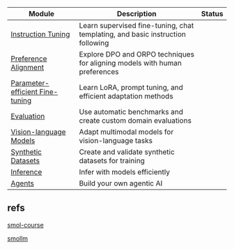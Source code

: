 | Module | Description | Status |
|--------|-------------|---------|
| [Instruction Tuning](./1_instruction_tuning) | Learn supervised fine-tuning, chat templating, and basic instruction following |  |
| [Preference Alignment](./2_preference_alignment) | Explore DPO and ORPO techniques for aligning models with human preferences | |
| [Parameter-efficient Fine-tuning](./3_parameter_efficient_finetuning) | Learn LoRA, prompt tuning, and efficient adaptation methods | |
| [Evaluation](./4_evaluation) | Use automatic benchmarks and create custom domain evaluations | |
| [Vision-language Models](./5_vision_language_models) | Adapt multimodal models for vision-language tasks | |
| [Synthetic Datasets](./6_synthetic_datasets) | Create and validate synthetic datasets for training | |
| [Inference](./7_inference) | Infer with models efficiently | |
| [Agents](./8_agents) | Build your own agentic AI | |

## refs

[smol-course](https://github.com/huggingface/smol-course/tree/main)

[smollm](https://github.com/huggingface/smollm/tree/main)